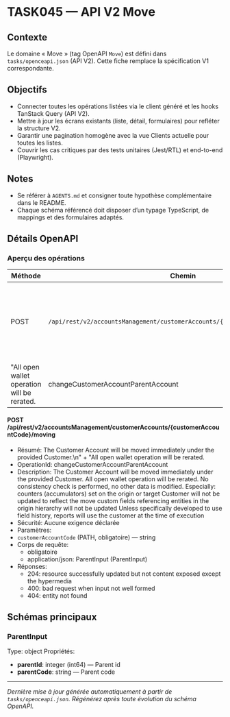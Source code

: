 # TASK045 — API V2 Move

## Contexte
Le domaine « Move » (tag OpenAPI `Move`) est défini dans `tasks/openceapi.json` (API V2). Cette fiche remplace la spécification V1 correspondante.

## Objectifs
- Connecter toutes les opérations listées via le client généré et les hooks TanStack Query (API V2).
- Mettre à jour les écrans existants (liste, détail, formulaires) pour refléter la structure V2.
- Garantir une pagination homogène avec la vue Clients actuelle pour toutes les listes.
- Couvrir les cas critiques par des tests unitaires (Jest/RTL) et end-to-end (Playwright).

## Notes
- Se référer à `AGENTS.md` et consigner toute hypothèse complémentaire dans le README.
- Chaque schéma référencé doit disposer d’un typage TypeScript, de mappings et des formulaires adaptés.

## Détails OpenAPI

### Aperçu des opérations

| Méthode | Chemin | Résumé | OperationId |
| --- | --- | --- | --- |
| POST | `/api/rest/v2/accountsManagement/customerAccounts/{customerAccountCode}/moving` | The Customer Account will be moved immediately under the provided Customer.\n" +
                    "All open wallet operation will be rerated. | changeCustomerAccountParentAccount |

#### POST /api/rest/v2/accountsManagement/customerAccounts/{customerAccountCode}/moving

- Résumé: The Customer Account will be moved immediately under the provided Customer.\n" +
                    "All open wallet operation will be rerated.
- OperationId: changeCustomerAccountParentAccount
- Description: The Customer Account will be moved immediately under the provided Customer. All open wallet operation will be rerated. No consistency check is performed, no other data is modified. Especially: counters (accumulators) set on the origin or target Customer will not be updated to reflect the move custom fields referencing entities in the origin hierarchy will not be updated Unless specifically developed to use field history, reports will use the customer at the time of execution
- Sécurité: Aucune exigence déclarée
- Paramètres:
- `customerAccountCode` (PATH, obligatoire) — string
- Corps de requête:
  - obligatoire
  - application/json: ParentInput (ParentInput)
- Réponses:
  - 204: resource successfully updated but not content exposed except the hypermedia
  - 400: bad request when input not well formed
  - 404: entity not found

## Schémas principaux

### ParentInput
Type: object
Propriétés:
- **parentId**: integer (int64) — Parent id
- **parentCode**: string — Parent code

---

_Dernière mise à jour générée automatiquement à partir de `tasks/openceapi.json`. Régénérez après toute évolution du schéma OpenAPI._
